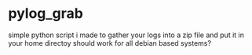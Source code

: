 # pylog_grab
simple python script i made to gather your logs into a zip file and put it in your home directoy should work for all debian based systems?
